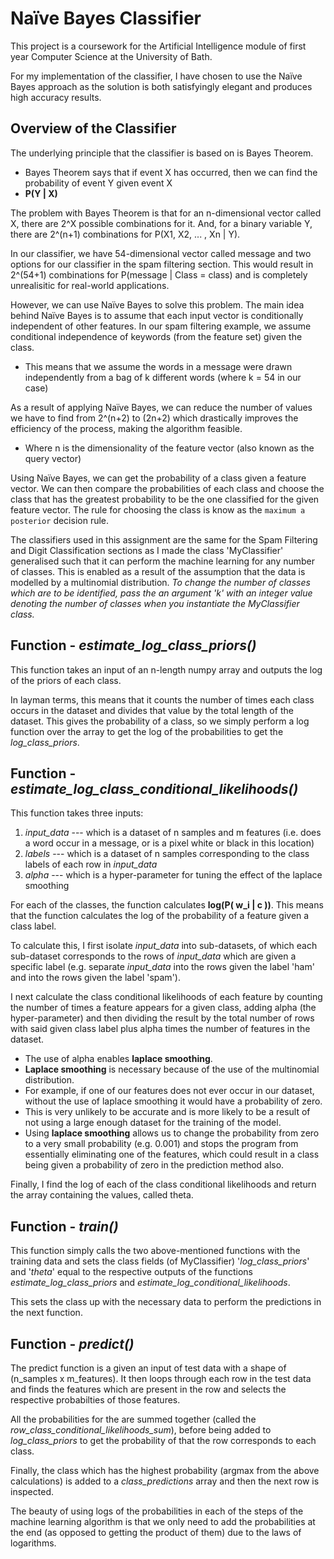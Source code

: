 # Naïve Bayes Classifier

This project is a coursework for the Artificial Intelligence module of first year Computer Science at the University of Bath.

For my implementation of the classifier, I have chosen to use the Naïve Bayes approach as the solution is both satisfyingly elegant and produces high accuracy results.

## Overview of the Classifier

The underlying principle that the classifier is based on is Bayes Theorem. 

- Bayes Theorem says that if event X has occurred, then we can find the probability of event Y given event X
- **P(Y | X)**

The problem with Bayes Theorem is that for an n-dimensional vector called X, there are 2^X possible combinations for it. And, for a binary variable Y, there are 2^(n+1) combinations for P(X1, X2, ... , Xn | Y).

In our classifier, we have 54-dimensional vector called message and two options for our classifier in the spam filtering section. This would result in 2^(54+1) combinations for P(message | Class = class) and is completely unrealisitic for real-world applications.

However, we can use Naïve Bayes to solve this problem. The main idea behind Naïve Bayes is to assume that each input vector is conditionally independent of other features. In our spam filtering example, we assume conditional independence of keywords (from the feature set) given the class.

- This means that we assume the words in a message were drawn independently from a bag of k different words (where k = 54 in our case)

As a result of applying Naïve Bayes, we can reduce the number of values we have to find from 2^(n+2) to (2n+2) which drastically improves the efficiency of the process, making the algorithm feasible.

- Where n is the dimensionality of the feature vector (also known as the query vector)

Using Naïve Bayes, we can get the probability of a class given a feature vector. We can then compare the probabilities of each class and choose the class that has the greatest probability to be the one classified for the given feature vector. The rule for choosing the class is know as the `maximum a posterior` decision rule.

The classifiers used in this assignment are the same for the Spam Filtering and Digit Classification sections as I made the class 'MyClassifier' generalised such that it can perform the machine learning for any number of classes. This is enabled as a result of the assumption that the data is modelled by a multinomial distribution. _To change the number of classes which are to be identified, pass the an argument 'k' with an integer value denoting the number of classes when you instantiate the MyClassifier class._

## Function - _estimate_log_class_priors()_

This function takes an input of an n-length numpy array and outputs the log of the priors of each class.

In layman terms, this means that it counts the number of times each class occurs in the dataset and divides that value by the total length of the dataset. This gives the probability of a class, so we simply perform a log function over the array to get the log of the probabilities to get the _log_class_priors_.

## Function - _estimate_log_class_conditional_likelihoods()_

This function takes three inputs:

1. _input_data_ --- which is a dataset of n samples and m features (i.e. does a word occur in a message, or is a pixel white or black in this location)
2. _labels_ --- which is a dataset of n samples corresponding to the class labels of each row in _input_data_
3. _alpha_ --- which is a hyper-parameter for tuning the effect of the laplace smoothing

For each of the classes, the function calculates **log(P( w_i | c ))**. This means that the function calculates the log of the probability of a feature given a class label.

To calculate this, I first isolate _input_data_ into sub-datasets, of which each sub-dataset corresponds to the rows of _input_data_ which are given a specific label (e.g. separate _input_data_ into the rows given the label 'ham' and into the rows given the label 'spam').

I next calculate the class conditional likelihoods of each feature by counting the number of times a feature appears for a given class, adding alpha (the hyper-parameter) and then dividing the result by the total number of rows with said given class label plus alpha times the number of features in the dataset.

- The use of alpha enables **laplace smoothing**.
- **Laplace smoothing** is necessary because of the use of the multinomial distribution.
- For example, if one of our features does not ever occur in our dataset, without the use of laplace smoothing it would have a probability of zero.
- This is very unlikely to be accurate and is more likely to be a result of not using a large enough dataset for the training of the model.
- Using **laplace smoothing** allows us to change the probability from zero to a very small probability (e.g. 0.001) and stops the program from essentially eliminating one of the features, which could result in a class being given a probability of zero in the prediction method also.

Finally, I find the log of each of the class conditional likelihoods and return the array containing the values, called theta.

## Function - _train()_

This function simply calls the two above-mentioned functions with the training data and sets the class fields (of MyClassifier) '_log_class_priors_' and '_theta_' equal to the respective outputs of the functions _estimate_log_class_priors_ and _estimate_log_conditional_likelihoods_.

This sets the class up with the necessary data to perform the predictions in the next function.

## Function - _predict()_

The predict function is a given an input of test data with a shape of (n_samples x m_features). It then loops through each row in the test data and finds the features which are present in the row and selects the respective probabilties of those features.

All the probabilities for the are summed together (called the _row_class_conditional_likelihoods_sum_), before being added to _log_class_priors_ to get the probability of that the row corresponds to each class.

Finally, the class which has the highest probability (argmax from the above calculations) is added to a _class_predictions_ array and then the next row is inspected.

The beauty of using logs of the probabilities in each of the steps of the machine learning algorithm is that we only need to add the probabilities at the end (as opposed to getting the product of them) due to the laws of logarithms.
